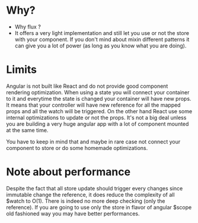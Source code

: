 # Why?
- Why flux ? 
- It offers a very light implementation and still let you use or not the store with your component.
If you don't mind about mixin different patterns it can give you a lot of power (as long as you know 
what you are doing).

# Limits
Angular is not built like React and do not provide good component rendering optimization. When using a state
you will connect your container to it and everytime the state is changed your container will have new
props. It means that your controller will have new reference for all the mapped props and all the watch 
will be triggered. On the other hand React use some internal optimizations to update or not the props.
It's not a big deal unless you are building a very huge angular app with a lot of component mounted at the same
time.

You have to keep in mind that and maybe in rare case not connect your component to store or do some homemade 
optimizations.

# Note about performance
Despite the fact that all store update should trigger every changes since immutable change the reference, it does
reduce the complexity of all $watch to O(1). There is indeed no more deep checking (only the reference). 
If you are going to use only the store in flavor of angular $scope old fashioned way you may have better performances.